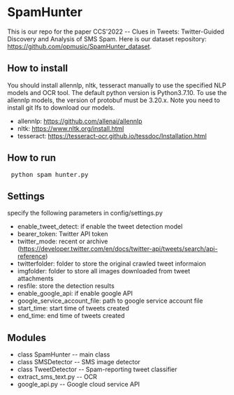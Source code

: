 # SpamHunter
  This is our repo for the paper CCS'2022 -- Clues in Tweets: Twitter-Guided Discovery and Analysis of SMS Spam. Here is our dataset repository: https://github.com/opmusic/SpamHunter_dataset.
  
  ## How to install
  You should install allennlp, nltk, tesseract manually to use the specified NLP models and OCR tool. The default python version is Python3.7.10. To use the allennlp models, the version of protobuf must be 3.20.x. Note you need to install git lfs to download our models.
  * allennlp: https://github.com/allenai/allennlp
  * nltk: https://www.nltk.org/install.html
  * tesseract: https://tesseract-ocr.github.io/tessdoc/Installation.html
  
  ## How to run
  <pre> python spam_hunter.py</pre>
  
  ## Settings
  specify the following parameters in config/settings.py
   * enable_tweet_detect: if enable the tweet detection model
   * bearer_token: Twitter API token
   * twitter_mode: recent or archive (https://developer.twitter.com/en/docs/twitter-api/tweets/search/api-reference)
   * twitterfolder: folder to store the original crawled tweet informaion
   * imgfolder: folder to store all images downloaded from tweet attachments
   * resfile: store the detection results
   * enable_google_api: if enable google API
   * google_service_account_file: path to google service account file
   * start_time: start time of tweets created
   * end_time: end time of tweets created
  
  ## Modules
   * class SpamHunter -- main class
   * class SMSDetector -- SMS image detector
   * class TweetDetector -- Spam-reporting tweet classifier
   * extract_sms_text.py -- OCR
   * google_api.py -- Google cloud service API
